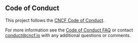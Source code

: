 ## Code of Conduct

This project follows the [CNCF Code of Conduct](https://github.com/cncf/foundation/blob/main/code-of-conduct.md).

For more information see the [Code of Conduct FAQ](https://www.cncf.io/conduct/faq/) or contact conduct@cncf.io with any additional questions or comments.
